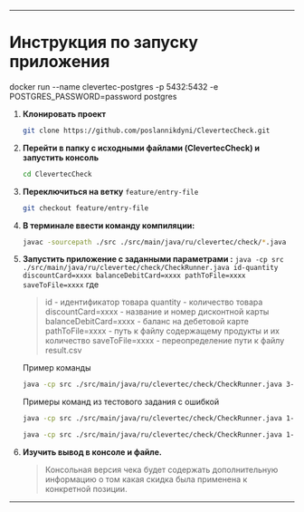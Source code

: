 ---
# Инструкция по запуску приложения

docker run --name clevertec-postgres -p 5432:5432 -e POSTGRES_PASSWORD=password  postgres

1. **Клонировать проект**
   ```bash
   git clone https://github.com/poslannikdyni/ClevertecCheck.git
   ```

2. **Перейти в папку с исходными файлами (ClevertecCheck) и запустить консоль**
   ```bash
   cd ClevertecCheck
   ```

3. **Переключиться на ветку** `feature/entry-file`
   ```bash
   git checkout feature/entry-file
   ```

4. **В терминале ввести команду компиляции:**
   ```bash
   javac -sourcepath ./src ./src/main/java/ru/clevertec/check/*.java
   ```

5. **Запустить приложение с заданными параметрами :**
   `java -cp src ./src/main/java/ru/clevertec/check/CheckRunner.java id-quantity discountCard=xxxx balanceDebitCard=xxxx pathToFile=xxxx saveToFile=xxxx`
   где 
   > id - идентификатор товара
   > quantity - количество товара
   > discountCard=xxxx - название и номер дисконтной карты
   > balanceDebitCard=xxxx - баланс на дебетовой карте
   > pathToFile=xxxx - путь к файлу содержащему продукты и их количество
   > saveToFile=xxxx - переопределение пути к файлу result.csv

   Пример команды

   ```bash
   java -cp src ./src/main/java/ru/clevertec/check/CheckRunner.java 3-1 2-5 5-1 5-2 discountCard=1111 balanceDebitCard=100.11 pathToFile=./src/main/resources/products.csv saveToFile=result_for_operation_request.csv
   ```

   Примеры команд из тестового задания с ошибкой
   
   ```bash
   java -cp src ./src/main/java/ru/clevertec/check/CheckRunner.java 1-1 discountCard=1111 balanceDebitCard=100 pathToFile=./products.csv
   ```
   ```bash
   java -cp src ./src/main/java/ru/clevertec/check/CheckRunner.java 1-1 discountCard=1111 balanceDebitCard=12.1 saveToFile=./error_result.csv
   ```

6. **Изучить вывод в консоле и файле.**
   > Консольная версия чека будет содержать дополнительную информацию о том какая скидка была применена к конкретной позиции.
---